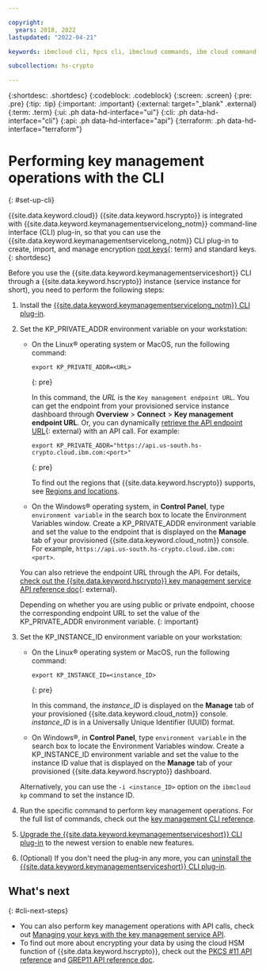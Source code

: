 ```yaml
---

copyright:
  years: 2018, 2022
lastupdated: "2022-04-21"

keywords: ibmcloud cli, hpcs cli, ibmcloud commands, ibm cloud command-line interface, key protect cli, kms cli

subcollection: hs-crypto

---
```


{:shortdesc: .shortdesc}
{:codeblock: .codeblock}
{:screen: .screen}
{:pre: .pre}
{:tip: .tip}
{:important: .important}
{:external: target="_blank" .external}
{:term: .term}
{:ui: .ph data-hd-interface="ui"}
{:cli: .ph data-hd-interface="cli"}
{:api: .ph data-hd-interface="api"}
{:terraform: .ph data-hd-interface="terraform"}

# Performing key management operations with the CLI
{: #set-up-cli}

{{site.data.keyword.cloud}} {{site.data.keyword.hscrypto}} is integrated with {{site.data.keyword.keymanagementservicelong_notm}} command-line interface (CLI) plug-in, so that you can use the {{site.data.keyword.keymanagementservicelong_notm}} CLI plug-in to create, import, and manage encryption [root keys](#x6946961){: term} and standard keys.
{: shortdesc}

Before you use the {{site.data.keyword.keymanagementserviceshort}} CLI through a {{site.data.keyword.hscrypto}} instance (service instance for short), you need to perform the following steps:

1. Install the [{{site.data.keyword.keymanagementservicelong_notm}} CLI plug-in](/docs/key-protect?topic=key-protect-set-up-cli#install-cli).

2. Set the KP_PRIVATE_ADDR environment variable on your workstation:

    - On the Linux&reg; operating system or MacOS, run the following command:

      ```
      export KP_PRIVATE_ADDR=<URL>
      ```
      {: pre}

      In this command, the *URL* is the `Key management endpoint URL`. You can get the endpoint from your provisioned service instance dashboard through **Overview** &gt; **Connect** &gt; **Key management endpoint URL**. Or, you can dynamically [retrieve the API endpoint URL](/apidocs/hs-crypto#getinstance){: external} with an API call. For example:

      ```
      export KP_PRIVATE_ADDR="https://api.us-south.hs-crypto.cloud.ibm.com:<port>"
      ```
      {: pre}

      To find out the regions that {{site.data.keyword.hscrypto}} supports, see [Regions and locations](/docs/hs-crypto?topic=hs-crypto-regions).

    - On the Windows&reg; operating system, in **Control Panel**, type `environment variable` in the search box to locate the Environment Variables window. Create a KP_PRIVATE_ADDR environment variable and set the value to the endpoint that is displayed on the **Manage** tab of your provisioned {{site.data.keyword.cloud_notm}} console. For example, `https://api.us-south.hs-crypto.cloud.ibm.com:<port>`.

    You can also retrieve the endpoint URL through the API. For details, [check out the {{site.data.keyword.hscrypto}} key management service API reference doc](/apidocs/hs-crypto){: external}.

    Depending on whether you are using public or private endpoint, choose the corresponding endpoint URL to set the value of the KP_PRIVATE_ADDR environment variable.
    {: important}

3. Set the KP_INSTANCE_ID environment variable on your workstation:

    - On the Linux&reg; operating system or MacOS, run the following command:

      ```
      export KP_INSTANCE_ID=<instance_ID>
      ```
      {: pre}

      In this command, the *instance_ID* is displayed on the **Manage** tab of your provisioned {{site.data.keyword.cloud_notm}} console. *instance_ID* is in a Universally Unique Identifier (UUID) format.

    - On Windows&reg;, in **Control Panel**, type `environment variable` in the search box to locate the Environment Variables window. Create a KP_INSTANCE_ID environment variable and set the value to the instance ID value that is displayed on the **Manage** tab of your provisioned {{site.data.keyword.hscrypto}} dashboard.

    Alternatively, you can use the `-i <instance_ID>` option on the `ibmcloud kp` command to set the instance ID.

4. Run the specific command to perform key management operations. For the full list of commands, check out the [key management CLI reference](/docs/key-protect?topic=key-protect-cli-plugin-key-protect-cli-reference).

5. [Upgrade the {{site.data.keyword.keymanagementserviceshort}} CLI plug-in](/docs/key-protect?topic=key-protect-set-up-cli#update-cli) to the newest version to enable new features.

6. (Optional) If you don't need the plug-in any more, you can [uninstall the {{site.data.keyword.keymanagementserviceshort}} CLI plug-in](/docs/key-protect?topic=key-protect-set-up-cli#uninstall-cli).

## What's next
{: #cli-next-steps}

- You can also perform key management operations with API calls, check out [Managing your keys with the key management service API](/docs/hs-crypto?topic=hs-crypto-set-up-kms-api).
- To find out more about encrypting your data by using the cloud HSM function of {{site.data.keyword.hscrypto}}, check out the [PKCS #11 API reference](/docs/hs-crypto?topic=hs-crypto-pkcs11-api-ref) and [GREP11 API reference doc](/docs/hs-crypto?topic=hs-crypto-grep11-api-ref).
